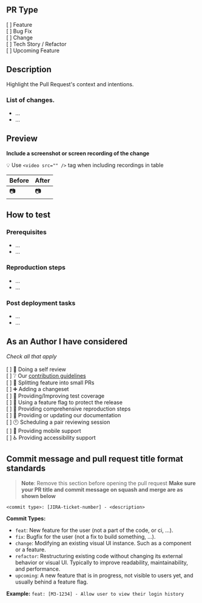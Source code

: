 ## PR Type

[ ] Feature<br>
[ ] Bug Fix<br>
[ ] Change<br>
[ ] Tech Story / Refactor<br>
[ ] Upcoming Feature

## Description
Highlight the Pull Request's context and intentions.

### List of changes.
- ...
- ...

## Preview
**Include a screenshot or screen recording of the change**

:bulb: Use `<video src="" />` tag when including recordings in table

| Before  | After   |
| ------- | ------- |
| 📷 | 📷 |

## How to test

### Prerequisites
- ...
- ...

### Reproduction steps
- ...
- ...

### Post deployment tasks
- ...
- ...
## As an Author I have considered
*Check all that apply*<br>
<br>
[ ] 👀 Doing a self review<br>
[ ] ❔ Our [contribution guidelines](https://github.com/linode/manager/blob/develop/docs/CONTRIBUTING.md)<br>
[ ] 🤏 Splitting feature into small PRs<br>
[ ] ➕ Adding a changeset<br>
[ ] 🧪 Providing/Improving test coverage<br>
[ ] 🚩 Using a feature flag to protect the release<br>
[ ] 👣 Providing comprehensive reproduction steps<br>
[ ] 📑 Providing or updating our documentation<br>
[ ] 🕛 Scheduling a pair reviewing session<br>
[ ] 📱 Providing mobile support<br>
[ ] ♿  Providing accessibility support

## Commit message and pull request title format standards

> **Note**: Remove this section before opening the pull request
**Make sure your PR title and commit message on squash and merge are as shown below**

`<commit type>: [JIRA-ticket-number] - <description>`

**Commit Types:**
- `feat`: New feature for the user (not a part of the code, or ci, ...).
- `fix`: Bugfix for the user (not a fix to build something, ...).
- `change`: Modifying an existing visual UI instance. Such as a component or a feature.
- `refactor`: Restructuring existing code without changing its external behavior or visual UI. Typically to improve readability, maintainability, and performance.
- `upcoming`: A new feature that is in progress, not visible to users yet, and usually behind a feature flag.

**Example:** `feat: [M3-1234] - Allow user to view their login history`